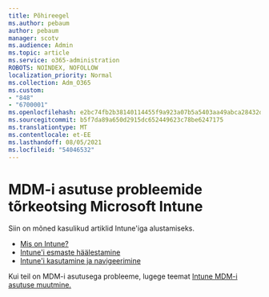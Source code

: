 ```yaml
---
title: Põhireegel
ms.author: pebaum
author: pebaum
manager: scotv
ms.audience: Admin
ms.topic: article
ms.service: o365-administration
ROBOTS: NOINDEX, NOFOLLOW
localization_priority: Normal
ms.collection: Adm_O365
ms.custom:
- "848"
- "6700001"
ms.openlocfilehash: e2bc74fb2b38140114455f9a923a07b5a5403aa49abca28432dd617db965b294
ms.sourcegitcommit: b5f7da89a650d2915dc652449623c78be6247175
ms.translationtype: MT
ms.contentlocale: et-EE
ms.lasthandoff: 08/05/2021
ms.locfileid: "54046532"
---
```

# <a name="troubleshoot-issues-with-mdm-authority-in-microsoft-intune"></a>MDM-i asutuse probleemide tõrkeotsing Microsoft Intune

Siin on mõned kasulikud artiklid Intune'iga alustamiseks.

- [Mis on Intune?](https://docs.microsoft.com/intune/what-is-intune)
- [Intune'i esmaste häälestamine](https://docs.microsoft.com/intune/setup-steps)
- [Intune'i kasutamine ja navigeerimine](https://docs.microsoft.com/intune/tutorial-walkthrough-intune-portal)

Kui teil on MDM-i asutusega probleeme, lugege teemat [Intune MDM-i asutuse muutmine.](https://docs.microsoft.com/alchemyinsights/change-mdm-authority)